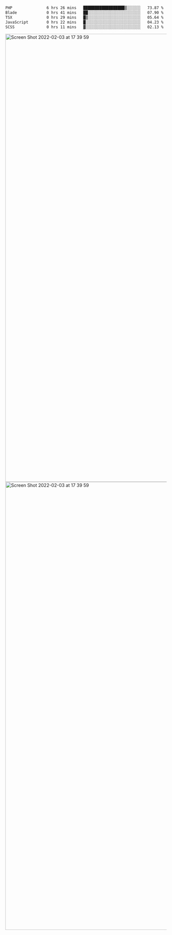 <!--START_SECTION:waka-->

```txt
PHP               6 hrs 26 mins   ██████████████████▒░░░░░░   73.87 %
Blade             0 hrs 41 mins   ██░░░░░░░░░░░░░░░░░░░░░░░   07.90 %
TSX               0 hrs 29 mins   █▒░░░░░░░░░░░░░░░░░░░░░░░   05.64 %
JavaScript        0 hrs 22 mins   █░░░░░░░░░░░░░░░░░░░░░░░░   04.23 %
SCSS              0 hrs 11 mins   ▓░░░░░░░░░░░░░░░░░░░░░░░░   02.13 %
```

<!--END_SECTION:waka-->

<img width="1400" alt="Screen Shot 2022-02-03 at 17 39 59" src="https://user-images.githubusercontent.com/45716542/152387304-f2b60485-53a6-4f4b-a818-5cefb1b0c0ae.png">
<img width="1400" alt="Screen Shot 2022-02-03 at 17 39 59" src="https://user-images.githubusercontent.com/45716542/152387273-ea5cdf21-2a45-44da-8bef-00c1763b1d42.png">
